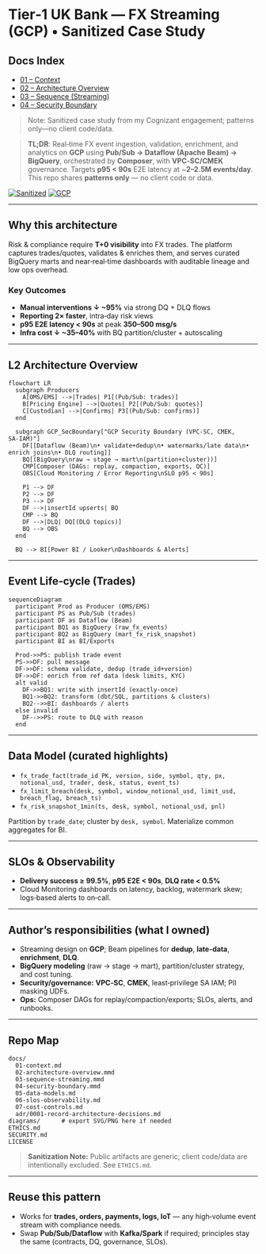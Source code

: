 # Tier‑1 UK Bank — FX Streaming (GCP) • Sanitized Case Study

## Docs Index
- [01 – Context](docs/01-context.md)
- [02 – Architecture Overview](docs/02-architecture-overview.md)
- [03 – Sequence (Streaming)](docs/03-sequence-streaming.md)
- [04 – Security Boundary](docs/04-security-boundary.md)

> Note: Sanitized case study from my Cognizant engagement; patterns only—no client code/data.

> **TL;DR**: Real‑time FX event ingestion, validation, enrichment, and analytics on **GCP** using **Pub/Sub → Dataflow (Apache Beam) → BigQuery**, orchestrated by **Composer**, with **VPC‑SC/CMEK** governance. Targets **p95 < 90s** E2E latency at ~**2–2.5M events/day**. This repo shares **patterns only** — no client code or data.

[![Sanitized](https://img.shields.io/badge/content-sanitized-green)](#) [![GCP](https://img.shields.io/badge/cloud-GCP-blue)](#)

---

## Why this architecture
Risk & compliance require **T+0 visibility** into FX trades. The platform captures trades/quotes, validates & enriches them, and serves curated BigQuery marts and near‑real‑time dashboards with auditable lineage and low ops overhead.

### Key Outcomes
- **Manual interventions ↓ ~95%** via strong DQ + DLQ flows
- **Reporting 2× faster**, intra‑day risk views
- **p95 E2E latency < 90s** at peak **350–500 msg/s**
- **Infra cost ↓ ~35–40%** with BQ partition/cluster + autoscaling

---

## L2 Architecture Overview
```mermaid
flowchart LR
  subgraph Producers
    A[OMS/EMS] -->|Trades| P1[(Pub/Sub: trades)]
    B[Pricing Engine] -->|Quotes| P2[(Pub/Sub: quotes)]
    C[Custodian] -->|Confirms| P3[(Pub/Sub: confirms)]
  end

  subgraph GCP_SecBoundary["GCP Security Boundary (VPC‑SC, CMEK, SA‑IAM)"]
    DF[[Dataflow (Beam)\n• validate+dedup\n• watermarks/late data\n• enrich joins\n• DLQ routing]]
    BQ[(BigQuery\nraw → stage → mart\n(partition+cluster))]
    CMP[Composer (DAGs: replay, compaction, exports, QC)]
    OBS[Cloud Monitoring / Error Reporting\nSLO p95 < 90s]

    P1 --> DF
    P2 --> DF
    P3 --> DF
    DF -->|insertId upserts| BQ
    CMP --> BQ
    DF -->|DLQ| DQ[(DLQ topics)]
    BQ --> OBS
  end

  BQ --> BI[Power BI / Looker\nDashboards & Alerts]
```

---

## Event Life‑cycle (Trades)
```mermaid
sequenceDiagram
  participant Prod as Producer (OMS/EMS)
  participant PS as Pub/Sub (trades)
  participant DF as Dataflow (Beam)
  participant BQ1 as BigQuery (raw_fx_events)
  participant BQ2 as BigQuery (mart_fx_risk_snapshot)
  participant BI as BI/Exports

  Prod->>PS: publish trade event
  PS->>DF: pull message
  DF->>DF: schema validate, dedup (trade_id+version)
  DF->>DF: enrich from ref data (desk limits, KYC)
  alt valid
    DF->>BQ1: write with insertId (exactly-once)
    BQ1->>BQ2: transform (dbt/SQL, partitions & clusters)
    BQ2-->>BI: dashboards / alerts
  else invalid
    DF-->>PS: route to DLQ with reason
  end
```

---

## Data Model (curated highlights)
- `fx_trade_fact(trade_id PK, version, side, symbol, qty, px, notional_usd, trader, desk, status, event_ts)`
- `fx_limit_breach(desk, symbol, window_notional_usd, limit_usd, breach_flag, breach_ts)`
- `fx_risk_snapshot_1min(ts, desk, symbol, notional_usd, pnl)`

Partition by `trade_date`; cluster by `desk, symbol`. Materialize common aggregates for BI.

---

## SLOs & Observability
- **Delivery success ≥ 99.5%**, **p95 E2E < 90s**, **DLQ rate < 0.5%**
- Cloud Monitoring dashboards on latency, backlog, watermark skew; logs‑based alerts to on‑call.

---

## Author’s responsibilities (what I owned)
- Streaming design on **GCP**; Beam pipelines for **dedup**, **late-data**, **enrichment**, **DLQ**.
- **BigQuery modeling** (raw → stage → mart), partition/cluster strategy, and cost tuning.
- **Security/governance:** **VPC‑SC**, **CMEK**, least‑privilege SA IAM; PII masking UDFs.
- **Ops:** Composer DAGs for replay/compaction/exports; SLOs, alerts, and runbooks.

---

## Repo Map
```
docs/
  01-context.md
  02-architecture-overview.mmd
  03-sequence-streaming.mmd
  04-security-boundary.mmd
  05-data-models.md
  06-slos-observability.md
  07-cost-controls.md
  adr/0001-record-architecture-decisions.md
diagrams/      # export SVG/PNG here if needed
ETHICS.md
SECURITY.md
LICENSE
```

> **Sanitization Note:** Public artifacts are generic; client code/data are intentionally excluded. See `ETHICS.md`.

---

## Reuse this pattern
- Works for **trades, orders, payments, logs, IoT** — any high‑volume event stream with compliance needs.
- Swap **Pub/Sub/Dataflow** with **Kafka/Spark** if required; principles stay the same (contracts, DQ, governance, SLOs).
